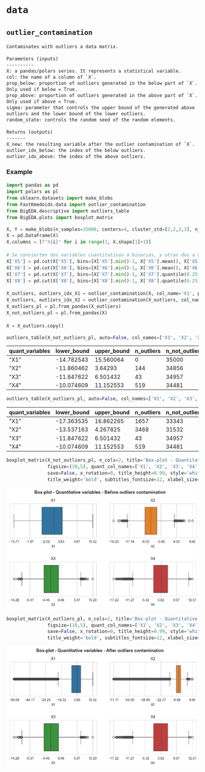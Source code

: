 # `data`

## `outlier_contamination`

```
Contaminates with outliers a data matrix.

Parameters (inputs)
----------
X: a pandas/polars series. It represents a statistical variable.
col: the name of a column of `X`.
prop_below: proportion of outliers generated in the below part of `X`. Only used if below = True.
prop_above: proportion of outliers generated in the above part of `X`. Only used if above = True.
sigma: parameter that controls the upper bound of the generated above outliers and the lower bound of the lower outliers.
random_state: controls the random seed of the random elements.

Returns (outputs)
-------
X_new: the resulting variable after the outlier contamination of `X`.
outlier_idx_below: the index of the below outliers.
outlier_idx_above: the index of the above outliers.
```


### Example

```python
import pandas as pd
import polars as pl
from sklearn.datasets import make_blobs
from FastKmedoids.data import outlier_contamination
from BigEDA.descriptive import outliers_table
from BigEDA.plots import boxplot_matrix
```
```python
X, Y = make_blobs(n_samples=35000, centers=4, cluster_std=[2,2,2,3], n_features=8, random_state=123)
X = pd.DataFrame(X)      
X.columns = [f"X{i}" for i in range(1, X.shape[1]+1)]

# Se convierten dos variables cuantitativas a binarias, y otras dos a multiclase, discretizandolas.
X['X5'] = pd.cut(X['X5'], bins=[X['X5'].min()-1, X['X5'].mean(), X['X5'].max()+1], labels=False)
X['X6'] = pd.cut(X['X6'], bins=[X['X6'].min()-1, X['X6'].mean(), X['X6'].max()+1], labels=False)
X['X7'] = pd.cut(X['X7'], bins=[X['X7'].min()-1, X['X7'].quantile(0.25), X['X7'].quantile(0.50), X['X7'].quantile(0.75), X['X7'].max()+1], labels=False)
X['X8'] = pd.cut(X['X8'], bins=[X['X8'].min()-1, X['X8'].quantile(0.25), X['X8'].quantile(0.50), X['X8'].quantile(0.75), X['X8'].max()+1], labels=False)   

X_outliers, outliers_idx_X1 = outlier_contamination(X, col_name='X1', prop_above=0.1, sigma=3, random_state=123)
X_outliers, outliers_idx_X2 = outlier_contamination(X_outliers, col_name='X2', prop_below=0.1, sigma=5, random_state=123)
X_outliers_pl = pl.from_pandas(X_outliers)
X_not_outliers_pl = pl.from_pandas(X)

X = X_outliers.copy()
```
```python
outliers_table(X_not_outliers_pl, auto=False, col_names=['X1', 'X2', 'X3', 'X4'], h=1.5)
```
| quant_variables | lower_bound  | upper_bound  | n_outliers | n_not_outliers | prop_outliers | prop_not_outliers |
|------------------|--------------|--------------|------------|----------------|---------------|-------------------|
| "X1"            | -14.782543   | 15.560064    | 0          | 35000          | 0.0           | 1.0               |
| "X2"            | -11.860462   | 3.64293      | 144        | 34856          | 0.004114      | 0.995886          |
| "X3"            | -11.847622   | 6.501432     | 43         | 34957          | 0.001229      | 0.998771          |
| "X4"            | -10.074609   | 11.152553    | 519        | 34481          | 0.014829      | 0.985171          |

```python
outliers_table(X_outliers_pl, auto=False, col_names=['X1', 'X2', 'X3', 'X4'], h=1.5)
```
| quant_variables | lower_bound  | upper_bound  | n_outliers | n_not_outliers | prop_outliers | prop_not_outliers |
|------------------|--------------|--------------|------------|----------------|---------------|-------------------|
| "X1"            | -17.363535   | 16.862265    | 1657       | 33343          | 0.047343      | 0.952657          |
| "X2"            | -13.537163   | 4.267825     | 3468       | 31532          | 0.099086      | 0.900914          |
| "X3"            | -11.847622   | 6.501432     | 43         | 34957          | 0.001229      | 0.998771          |
| "X4"            | -10.074609   | 11.152553    | 519        | 34481          | 0.014829      | 0.985171          |


```python
boxplot_matrix(X_not_outliers_pl, n_cols=2, title='Box-plot - Quantitative variables - Before outliers contamination', 
               figsize=(10,5), quant_col_names=['X1', 'X2', 'X3', 'X4'], n_xticks=6, title_fontsize=13, 
               save=False, x_rotation=0, title_height=0.99, style='whitegrid', hspace=0.7, wspace=0.15, 
               title_weight='bold', subtitles_fontsize=12, xlabel_size=10)
```
![My Local Image](images/boxplot_not_outliers.png "Example Image")

```python
boxplot_matrix(X_outliers_pl, n_cols=2, title='Box-plot - Quantitative variables - After outliers contamination', 
               figsize=(10,5), quant_col_names=['X1', 'X2', 'X3', 'X4'], n_xticks=6, title_fontsize=13, 
               save=False, x_rotation=0, title_height=0.99, style='whitegrid', hspace=0.7, wspace=0.15, 
               title_weight='bold', subtitles_fontsize=12, xlabel_size=10)
```
![My Local Image](images/boxplot_outliers.png "Example Image")

